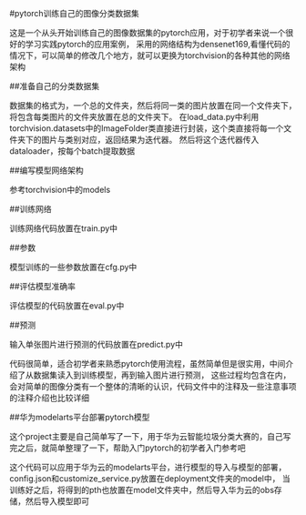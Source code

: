 #pytorch训练自己的图像分类数据集

这是一个从头开始训练自己的图像数据集的pytorch应用，对于初学者来说一个很好的学习实践pytorch的应用案例，
采用的网络结构为densenet169,看懂代码的情况下，可以简单的修改几个地方，就可以更换为torchvision的各种其他的网络架构

##准备自己的分类数据集

数据集的格式为，一个总的文件夹，然后将同一类的图片放置在同一个文件夹下，将包含每类图片的文件夹放置在总的文件夹下。
在load_data.py中利用torchvision.datasets中的ImageFolder类直接进行封装，这个类直接将每一个文件夹下的图片与类别对应，返回结果为迭代器。
然后将这个迭代器传入dataloader，按每个batch提取数据

##编写模型网络架构

参考torchvision中的models

##训练网络

训练网络代码放置在train.py中

##参数

模型训练的一些参数放置在cfg.py中

##评估模型准确率

评估模型的代码放置在eval.py中

##预测

输入单张图片进行预测的代码放置在predict.py中


代码很简单，适合初学者来熟悉pytorch使用流程，虽然简单但是很实用，中间介绍了从数据集读入到训练模型，再到输入图片进行预测，
这些过程均包含在内，会对简单的图像分类有一个整体的清晰的认识，代码文件中的注释及一些注意事项的注释介绍也比较详细

##华为modelarts平台部署pytorch模型

这个project主要是自己简单写了一下，用于华为云智能垃圾分类大赛的，自己写完之后，就简单整理了一下，帮助入门pytorch的初学者入门参考吧

这个代码可以应用于华为云的modelarts平台，进行模型的导入与模型的部署，config.json和customize_service.py放置在deployment文件夹的model中，
当训练好之后，将得到的pth也放置在model文件夹中，然后导入华为云的obs存储，然后导入模型即可


